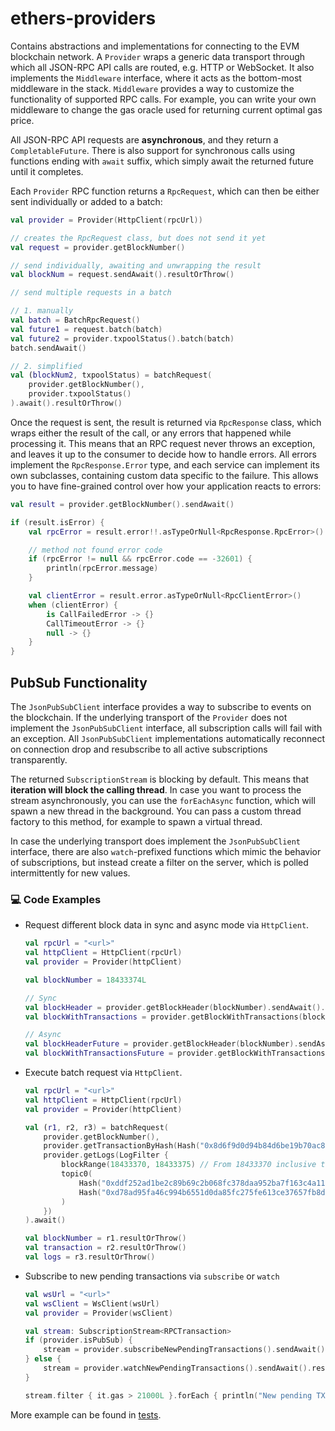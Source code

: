 # ethers-providers

Contains abstractions and implementations for connecting to the EVM blockchain network. A `Provider` wraps a generic
data transport through which all JSON-RPC API calls are routed, e.g. HTTP or WebSocket. It also implements
the `Middleware` interface, where it acts as the bottom-most middleware in the stack. `Middleware` provides a way to
customize the functionality of supported RPC calls. For example, you can write your own middleware to change the gas
oracle used for returning current optimal gas price.

All JSON-RPC API requests are **asynchronous**, and they return a `CompletableFuture`. There is also support for
synchronous calls using functions ending with `await` suffix, which simply await the returned future until it completes.

Each `Provider` RPC function returns a `RpcRequest`, which can then be either sent individually or added to a batch:

```kotlin
val provider = Provider(HttpClient(rpcUrl))

// creates the RpcRequest class, but does not send it yet    
val request = provider.getBlockNumber()

// send individually, awaiting and unwrapping the result
val blockNum = request.sendAwait().resultOrThrow()

// send multiple requests in a batch

// 1. manually
val batch = BatchRpcRequest()
val future1 = request.batch(batch)
val future2 = provider.txpoolStatus().batch(batch)
batch.sendAwait()

// 2. simplified
val (blockNum2, txpoolStatus) = batchRequest(
    provider.getBlockNumber(),
    provider.txpoolStatus()
).await().resultOrThrow()
```

Once the request is sent, the result is returned via `RpcResponse` class, which wraps either the result of the call, or
any errors that happened while processing it. This means that an RPC request never throws an exception, and leaves it
up to the consumer to decide how to handle errors. All errors implement the `RpcResponse.Error` type, and each service
can implement its own subclasses, containing custom data specific to the failure. This allows you to have fine-grained
control over how your application reacts to errors:

```kotlin
val result = provider.getBlockNumber().sendAwait()

if (result.isError) {
    val rpcError = result.error!!.asTypeOrNull<RpcResponse.RpcError>()

    // method not found error code
    if (rpcError != null && rpcError.code == -32601) {
        println(rpcError.message)
    }

    val clientError = result.error.asTypeOrNull<RpcClientError>()
    when (clientError) {
        is CallFailedError -> {}
        CallTimeoutError -> {}
        null -> {}
    }
}
```

## PubSub Functionality

The `JsonPubSubClient` interface provides a way to subscribe to events on the blockchain. If the underlying transport
of the `Provider` does not implement the `JsonPubSubClient` interface, all subscription calls will fail with an exception.
All `JsonPubSubClient` implementations automatically reconnect on connection drop and resubscribe to all active
subscriptions transparently.

The returned `SubscriptionStream` is blocking by default. This means that **iteration will block the calling thread**.
In case you want to process the stream asynchronously, you can use the `forEachAsync` function, which will spawn a new
thread in the background. You can pass a custom thread factory to this method, for example to spawn a virtual thread.

In case the underlying transport does implement the `JsonPubSubClient` interface, there are also `watch`-prefixed functions
which mimic the behavior of subscriptions, but instead create a filter on the server, which is polled intermittently for
new values.

### 💻 Code Examples

- Request different block data in sync and async mode via `HttpClient`.

    ```kotlin
    val rpcUrl = "<url>"
    val httpClient = HttpClient(rpcUrl)
    val provider = Provider(httpClient)
    
    val blockNumber = 18433374L
    
    // Sync
    val blockHeader = provider.getBlockHeader(blockNumber).sendAwait().resultOrThrow()
    val blockWithTransactions = provider.getBlockWithTransactions(blockNumber).sendAwait().resultOrThrow()
    
    // Async
    val blockHeaderFuture = provider.getBlockHeader(blockNumber).sendAsync()
    val blockWithTransactionsFuture = provider.getBlockWithTransactions(blockNumber).sendAsync()
    ```

- Execute batch request via `HttpClient`.

    ```kotlin
    val rpcUrl = "<url>"
    val httpClient = HttpClient(rpcUrl)
    val provider = Provider(httpClient)
    
    val (r1, r2, r3) = batchRequest(
        provider.getBlockNumber(),
        provider.getTransactionByHash(Hash("0x8d6f9d0d94b84d6be19b70ac812ff291eceece6ad7ba390599a654e4c52603b4")),
        provider.getLogs(LogFilter {
            blockRange(18433370, 18433375) // From 18433370 inclusive to 18433375 exclusive
            topic0(
                Hash("0xddf252ad1be2c89b69c2b068fc378daa952ba7f163c4a11628f55a4df523b3ef"), // ERC20 transfer topic
                Hash("0xd78ad95fa46c994b6551d0da85fc275fe613ce37657fb8d5e3d130840159d822"), // Uniswap V2 swap topic
            )
        })
    ).await()

    val blockNumber = r1.resultOrThrow()
    val transaction = r2.resultOrThrow()
    val logs = r3.resultOrThrow()
    ```

- Subscribe to new pending transactions via `subscribe` or `watch`

  ```kotlin
  val wsUrl = "<url>"
  val wsClient = WsClient(wsUrl)
  val provider = Provider(wsClient)
  
  val stream: SubscriptionStream<RPCTransaction>
  if (provider.isPubSub) {
      stream = provider.subscribeNewPendingTransactions().sendAwait().resultOrThrow()
  } else {
      stream = provider.watchNewPendingTransactions().sendAwait().resultOrThrow().withInterval(Duration.ofSeconds(1))
  }

  stream.filter { it.gas > 21000L }.forEach { println("New pending TX: $it") }
  ```

More example can be found in [tests](src/test/kotlin/io/ethers/providers).
